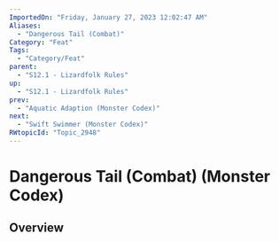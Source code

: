 ```yaml
---
ImportedOn: "Friday, January 27, 2023 12:02:47 AM"
Aliases:
  - "Dangerous Tail (Combat)"
Category: "Feat"
Tags:
  - "Category/Feat"
parent:
  - "S12.1 - Lizardfolk Rules"
up:
  - "S12.1 - Lizardfolk Rules"
prev:
  - "Aquatic Adaption (Monster Codex)"
next:
  - "Swift Swimmer (Monster Codex)"
RWtopicId: "Topic_2948"
---
```

# Dangerous Tail (Combat) (Monster Codex)
## Overview
